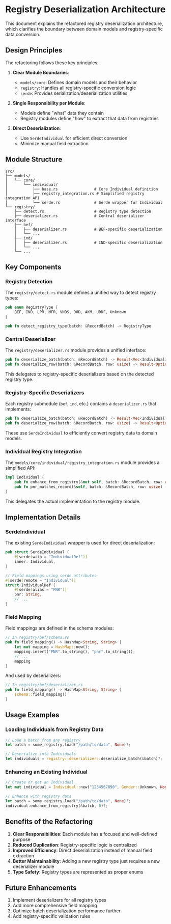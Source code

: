 # Registry Deserialization Architecture

This document explains the refactored registry deserialization architecture, which clarifies the boundary between domain models and registry-specific data conversion.

## Design Principles

The refactoring follows these key principles:

1. **Clear Module Boundaries**:
   - `models/core`: Defines domain models and their behavior
   - `registry`: Handles all registry-specific conversion logic
   - `serde`: Provides serialization/deserialization utilities

2. **Single Responsibility per Module**:
   - Models define "what" data they contain
   - Registry modules define "how" to extract that data from registries

3. **Direct Deserialization**:
   - Use `SerdeIndividual` for efficient direct conversion
   - Minimize manual field extraction

## Module Structure

```
src/
├── models/
│   └── core/
│       └── individual/
│           ├── base.rs                # Core Individual definition
│           ├── registry_integration.rs # Simplified registry integration API
│           └── serde.rs               # Serde wrapper for Individual
└── registry/
    ├── detect.rs                      # Registry type detection
    ├── deserializer.rs                # Central deserializer interface
    ├── bef/
    │   ├── deserializer.rs            # BEF-specific deserialization
    │   └── ...
    ├── ind/
    │   ├── deserializer.rs            # IND-specific deserialization
    │   └── ...
    └── ...
```

## Key Components

### Registry Detection

The `registry/detect.rs` module defines a unified way to detect registry types:

```rust
pub enum RegistryType {
    BEF, IND, LPR, MFR, VNDS, DOD, AKM, UDDF, Unknown
}

pub fn detect_registry_type(batch: &RecordBatch) -> RegistryType
```

### Central Deserializer

The `registry/deserializer.rs` module provides a unified interface:

```rust
pub fn deserialize_batch(batch: &RecordBatch) -> Result<Vec<Individual>>
pub fn deserialize_row(batch: &RecordBatch, row: usize) -> Result<Option<Individual>>
```

This delegates to registry-specific deserializers based on the detected registry type.

### Registry-Specific Deserializers

Each registry submodule (`bef`, `ind`, etc.) contains a `deserializer.rs` that implements:

```rust
pub fn deserialize_batch(batch: &RecordBatch) -> Result<Vec<Individual>>
pub fn deserialize_row(batch: &RecordBatch, row: usize) -> Result<Option<Individual>>
```

These use `SerdeIndividual` to efficiently convert registry data to domain models.

### Individual Registry Integration

The `models/core/individual/registry_integration.rs` module provides a simplified API:

```rust
impl Individual {
    pub fn enhance_from_registry(&mut self, batch: &RecordBatch, row: usize) -> Result<bool>
    pub fn pnr_matches_record(&self, batch: &RecordBatch, row: usize) -> Result<bool>
}
```

This delegates the actual implementation to the registry module.

## Implementation Details

### SerdeIndividual

The existing `SerdeIndividual` wrapper is used for direct deserialization:

```rust
pub struct SerdeIndividual {
    #[serde(with = "IndividualDef")]
    inner: Individual,
}

// Field mappings using serde attributes
#[serde(remote = "Individual")]
struct IndividualDef {
    #[serde(alias = "PNR")]
    pnr: String,
    // ...
}
```

### Field Mapping

Field mappings are defined in the schema modules:

```rust
// In registry/bef/schema.rs
pub fn field_mapping() -> HashMap<String, String> {
    let mut mapping = HashMap::new();
    mapping.insert("PNR".to_string(), "pnr".to_string());
    // ...
    mapping
}
```

And used by deserializers:

```rust
// In registry/bef/deserializer.rs
pub fn field_mapping() -> HashMap<String, String> {
    schema::field_mapping()
}
```

## Usage Examples

### Loading Individuals from Registry Data

```rust
// Load a batch from any registry
let batch = some_registry.load("/path/to/data", None)?;

// Deserialize into Individuals
let individuals = registry::deserializer::deserialize_batch(&batch)?;
```

### Enhancing an Existing Individual

```rust
// Create or get an Individual
let mut individual = Individual::new("1234567890", Gender::Unknown, None);

// Enhance with registry data
let batch = some_registry.load("/path/to/data", None)?;
individual.enhance_from_registry(&batch, 0)?;
```

## Benefits of the Refactoring

1. **Clear Responsibilities**: Each module has a focused and well-defined purpose
2. **Reduced Duplication**: Registry-specific logic is centralized
3. **Improved Efficiency**: Direct deserialization instead of manual field extraction
4. **Better Maintainability**: Adding a new registry type just requires a new deserializer module
5. **Type Safety**: Registry types are represented as proper enums

## Future Enhancements

1. Implement deserializers for all registry types
2. Add more comprehensive field mapping
3. Optimize batch deserialization performance further
4. Add registry-specific validation rules